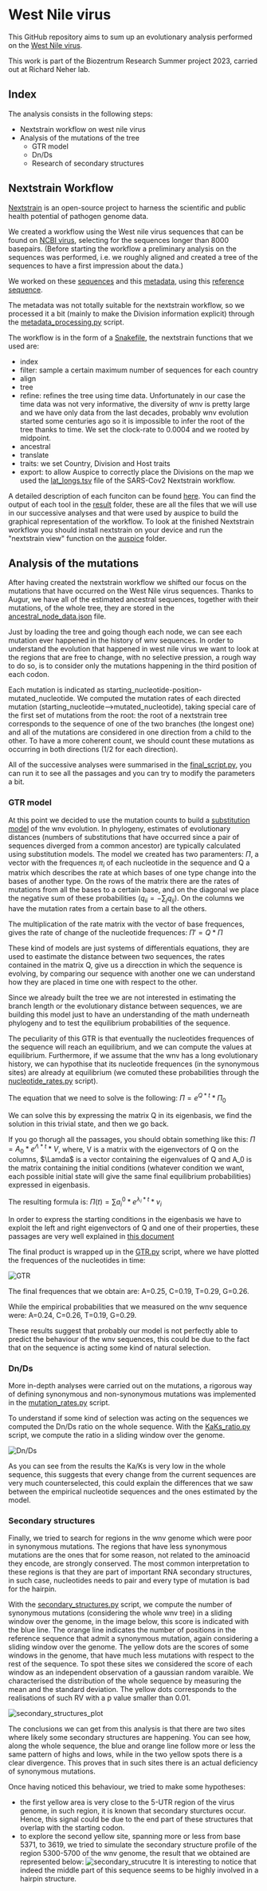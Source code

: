 # West Nile virus

This GitHub repository aims to sum up an evolutionary analysis performed on the [West Nile virus](https://en.wikipedia.org/wiki/West_Nile_virus).

This work is part of the Biozentrum Research Summer project 2023, carried out at Richard Neher lab.

## Index

The analysis consists in the following steps:

- Nextstrain workflow on west nile virus
- Analysis of the mutations of the tree
    - GTR model
    - Dn/Ds
    - Research of secondary structures

## Nextstrain Workflow

[Nextstrain](https://nextstrain.org/) is an open-source project to harness the scientific and public health potential of pathogen genome data.

We created a workflow using the West nile virus sequences that can be found on [NCBI virus](https://www.ncbi.nlm.nih.gov/labs/virus/vssi/#/virus?VirusLineage_ss=Viruses,%20taxid:10239&SeqType_s=Nucleotide), selecting for the sequences longer than 8000 basepairs. (Before starting the workflow a preliminary analysis on the sequences was performed, i.e. we roughly aligned and created a tree of the sequences to have a first impression about the data.)

We worked on these [sequences](wnv/data/sequences.fasta) and this [metadata](wnv/data/metadata.csv), using this [reference sequence](wnv/config/reference.gb).

The metadata was not totally suitable for the nextstrain workflow, so we processed it a bit (mainly to make the Division information explicit) through the [metadata_processing.py](wnv/metadata_processing.py) script.

The workflow is in the form of a [Snakefile](wnv/Snakefile), the nextstrain functions that we used are:

- index
- filter: sample a certain maximum number of sequences for each country
- align
- tree
- refine: refines the tree using time data. Unfortunately in our case the time data was not very informative, the diversity of wnv is pretty large and we have only data from the last decades, probably wnv evolution started some centuries ago so it is impossible to infer the root of the tree thanks to time. We set the clock-rate to 0.0004 and we rooted by midpoint.
- ancestral
- translate
- traits: we set Country, Division and Host traits
- export: to allow Auspice to correctly place the Divisions on the map we used the [lat_longs.tsv](wnv/config/lat_longs.tsv) file of the SARS-Cov2 Nextstrain workflow.

A detailed description of each funciton can be found [here](https://docs.nextstrain.org/projects/augur/en/stable/).
You can find the output of each tool in the [result](wnv/results/) folder, these are all the files that we will use in our successive analyses and that were used by auspice to build the graphical representation of the workflow. To look at the finished Nextstrain workflow you should install nextstrain on your device and run the "nextstrain view" function on the [auspice](wnv/auspice/) folder.

## Analysis of the mutations

After having created the nextstrain workflow we shifted our focus on the mutations that have occurred on the West Nile virus sequences. Thanks to Augur, we have all of the estimated ancestral sequences, together with their mutations, of the whole tree, they are stored in the [ancestral_node_data.json](wnv/results/ancestral_node_data.json) file.

Just by loading the tree and going though each node, we can see each mutation ever happened in the history of wnv sequences. In order to understand the evolution that happened in west nile virus we want to look at the regions that are free to change, with no selective pression, a rough way to do so, is to consider only the mutations happening in the third position of each codon.

Each mutation is indicated as starting_nucleotide-position-mutated_nucleotide. We computed the mutation rates of each directed mutation (starting_nucleotide-->mutated_nucleotide), taking special care of the first set of mutations from the root: the root of a nextstrain tree corresponds to the sequence of one of the two branches (the longest one) and all of the mutations are considered in one direction from a child to the other. To have a more coherent count, we should count these mutations as occurring in both directions (1/2 for each direction).

All of the successive analyses were summarised in the [final_script.py](final_script.py), you can run it to see all the passages and you can try to modify the parameters a bit.

### GTR model

At this point we decided to use the mutation counts to build a [substitution model](https://en.wikipedia.org/wiki/Substitution_model#:~:text=Substitution%20models%20are%20used%20to,as%20Bayesian%20inference%20in%20phylogeny.) of the wnv evolution. In phylogeny, estimates of evolutionary distances (numbers of substitutions that have occurred since a pair of sequences diverged from a common ancestor) are typically calculated using substitution models. The model we created has two paramenters: $\Pi$, a vector with the frequences $\pi_i$ of each nucleotide in the sequence and Q a matrix which describes the rate at which bases of one type change into the bases of another type.
On the rows of the matrix there are the rates of mutations from all the bases to a certain base, and on the diagonal we place the negative sum of these probabilities ($q_{ii}=-\sum_{j}q_{ij}$). On the columns we have the mutation rates from a certain base to all the others.

The multiplication of the rate matrix with the vector of base frequences, gives the rate of change of the nucleotide frequences: $\Pi'=Q*\Pi$

These kind of models are just systems of differentials equations, they are used to eastimate the distance between two sequences, the rates contained in the matrix Q, give us a direcction in which the sequence is evolving, by comparing our sequence with another one we can understand how they are placed in time one with respect to the other.

Since we already built the tree we are not interested in estimating the branch length or the evolutionary distance between sequences, we are building this model just to have an understanding of the math underneath phylogeny and to test the equilibrium probabilities of the sequence.

The peculiarity of this GTR is that eventually the nucleotides frequences of the sequence will reach an equilibrium, and we can compute the values at equilibrium. Furthermore, if we assume that the wnv has a long evolutionary history, we can hypothise that its nucleotide frequences (in the synonymous sites) are already at equilibrium (we comuted these probabilities through the [nucleotide_rates.py](nucleotide_rates.py) script).

The equation that we need to solve is the following: $\Pi = e^{Q*t} * \Pi _0$

We can solve this by expressing the matrix Q in its eigenbasis, we find the solution in this trivial state, and then we go back.

If you go thorugh all the passages, you should obtain something like this: $\Pi = A_0 * e^{ \Lambda * t} * V$, where, V is a matrix with the eigenvectors of Q on the columns, $\Lamda$ is a vector containing the eigenvalues of Q and A_0 is the matrix containing the initial conditions (whatever condition we want, each possible initial state will give the same final equilibrium probabilities) expressed in eigenbasis.

The resulting formula is: $\Pi(t)=\sum a^0_i*e^{\lambda _i *t}*v_i$

In order to express the starting conditions in the eigenbasis we have to exploit the left and right eigenvectors of Q and one of their properties, these passages are very well explained in [this document](eigen_decomposition.ipynb)

The final product is wrapped up in the [GTR.py](GTR.py) script, where we have plotted the frequences of the nucleotides in time:

![GTR](images/Figure_3.jpeg)

The final frequences that we obtain are: A=0.25, C=0.19, T=0.29, G=0.26.

While the empirical probabilities that we measured on the wnv sequence were: A=0.24, C=0.26, T=0.19, G=0.29.

These results suggest that probably our model is not perfectly able to predict the behaviour of the wnv sequences, this could be due to the fact that on the sequence is acting some kind of natural selection.

### Dn/Ds

More in-depth analyses were carried out on the mutations, a rigorous way of defining synonymous and non-synonymous mutations was implemented in the [mutation_rates.py](mutation_rates.py) script.

To understand if some kind of selection was acting on the sequences we computed the Dn/Ds ratio on the whole sequence. With the [KaKs_ratio.py](KaKs_ratio.py) script, we compute the ratio in a sliding window over the genome.

![Dn/Ds](images/Figure_2.jpeg)

As you can see from the results the Ka/Ks is very low in the whole sequence, this suggests that every change from the current sequences are very much counterselected, this could explain the differences that we saw between the empirical nucleotide sequences and the ones estimated by the model.

### Secondary structures

Finally, we tried to search for regions in the wnv genome which were poor in synonymous mutations. The regions that have less synonymous mutations are the ones that for some reason, not related to the aminoacid they encode, are strongly conserved. The most common interpretation to these regions is that they are part of important RNA secondary structures, in such case, nucleotides needs to pair and every type of mutation is bad for the hairpin.

With the [secondary_structures.py](secondary_structures.py) script, we compute the number of synonymous mutations (considering the whole wnv tree) in a sliding window over the genome, in the image below, this score is indicated with the blue line.
The orange line indicates the number of positions in the reference sequence that admit a synonymous mutation, again considering a sliding window over the genome.
The yellow dots are the scores of some windows in the genome, that have much less mutations with respect to the rest of the sequence. To spot these sites we considered the score of each window as an independent observation of a gaussian random varaible. We characterised the distribution of the whole sequence by measuring the mean and the standard deviation. The yellow dots corresponds to the realisations of such RV with a p value smaller than 0.01.

![secondary_structures_plot](images/Figure_1.jpeg)

The conclusions we can get from this analysis is that there are two sites where likely some secondary structures are happening. You can see how, along the whole sequence, the blue and orange line follow more or less the same pattern of highs and lows, while in the two yellow spots there is a clear divergence. This proves that in such sites there is an actual deficiency of synonymous mutations.

Once having noticed this behaviour, we tried to make some hypotheses:
- the first yellow area is very close to the 5-UTR region of the virus genome, in such region, it is known that secondary sturctures occur. Hence, this signal could be due to the end part of these structures that overlap with the starting codon.
- to explore the second yellow site, spanning more or less from base 5371, to 3619, we tried to simulate the secondary structure profile of the region 5300-5700 of the wnv genome, the result that we obtained are represented below:
![secondary_strucutre](images/Screenshot%20from%202023-07-26%2018-22-09.png)
It is interesting to notice that indeed the middle part of this sequence seems to be highly involved in a hairpin structure.
